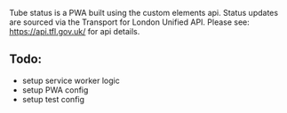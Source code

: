 Tube status is a PWA built using the custom elements api.
Status updates are sourced via the Transport for London Unified API. Please see: https://api.tfl.gov.uk/ for api details.

## Todo:

* setup service worker logic
* setup PWA config
* setup test config

